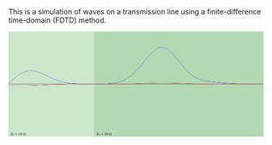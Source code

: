 This is a simulation of waves on a transmission line using a finite-difference time-domain (FDTD) method.

![screenshot](./screenshot.png)

